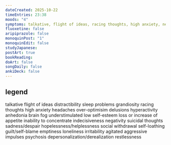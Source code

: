 ```yaml
---
dateCreated: 2025-10-22
timeEntries: 23:38
moods: "4"
symptoms: talkative, flight of ideas, racing thoughts, high anxiety, negativity, low self-esteem
fluoxetine: false
aripiprazole: false
monoquinPost: "1"
monoquinEdit: false
studyJapanese:
postArt: true
bookReading:
doArt: false
songDaily: false
ankiDeck: false
---
```

## legend
talkative
flight of ideas
distractibility
sleep problems
grandiosity
racing thoughts
high anxiety
headaches
over-optimisim
delusions
hyperactivity
anhedonia
brain fog
understimulated
low self-esteem
loss or increase of appetite
inability to concentrate
indecisiveness
negativity
suicidal thoughts
sadness/despair
hopelessness/helplessness
social withdrawal
self-loathing
guilt/self-blame
emptiness
loneliness
irritability
agitated
aggressive impulses
psychosis
depersonalization/derealization
restlessness